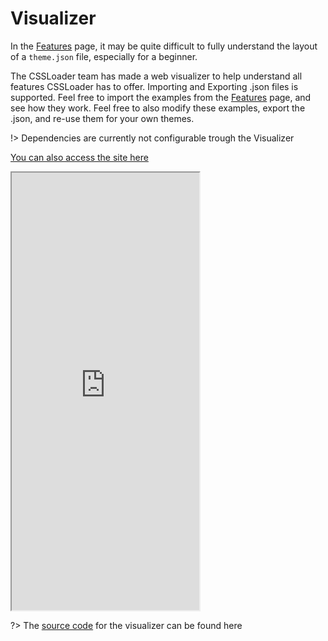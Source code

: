 # Visualizer

In the [Features](CSSLoader/Features.md) page, it may be quite difficult to fully understand the layout of a `theme.json` file, especially for a beginner.

The CSSLoader team has made a web visualizer to help understand all features CSSLoader has to offer. Importing and Exporting .json files is supported. Feel free to import the examples from the [Features](CSSLoader/Features.md) page, and see how they work. Feel free to also modify these examples, export the .json, and re-use them for your own themes.

!> Dependencies are currently not configurable trough the Visualizer

[You can also access the site here](https://visualizer.deckthemes.com/)

<iframe src="https://visualizer.deckthemes.com" allowtransparency="true" height="700"></iframe>

?> The [source code](https://github.com/suchmememanyskill/vue-theme-json-visualiser) for the visualizer can be found here
